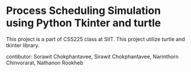 # Process Scheduling Simulation using Python Tkinter and turtle

This project is a part of CSS225 class at SIIT.
This project utilize turtle and tkinter library.

contibutor:
Sorawit Chokphantavee,
Sirawit Chokphantavee,
Narinthorn Chinvorarat,
Nathanon Rookheb
